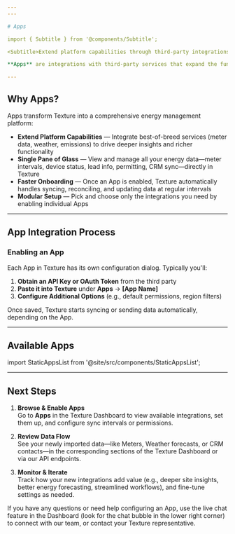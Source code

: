 ```yaml
---
---

# Apps

import { Subtitle } from '@components/Subtitle';

<Subtitle>Extend platform capabilities through third-party integrations</Subtitle>

**Apps** are integrations with third-party services that expand the functionality, data, and capabilities of the Texture Platform. By enabling an App (often by providing **the** **relevant** API key or OAuth credentials), you can seamlessly connect external services or datasets to Texture and leverage them across your Sites, Devices, and more.

---
```


## Why Apps?

Apps transform Texture into a comprehensive energy management platform:

- **Extend Platform Capabilities** — Integrate best-of-breed services (meter data, weather, emissions) to drive deeper insights and richer functionality
- **Single Pane of Glass** — View and manage all your energy data—meter intervals, device status, lead info, permitting, CRM sync—directly in Texture
- **Faster Onboarding** — Once an App is enabled, Texture automatically handles syncing, reconciling, and updating data at regular intervals
- **Modular Setup** — Pick and choose only the integrations you need by enabling individual Apps

---

## App Integration Process

### Enabling an App

Each App in Texture has its own configuration dialog. Typically you'll:

1. **Obtain an API Key or OAuth Token** from the third party
2. **Paste it into Texture** under **Apps** → **[App Name]**
3. **Configure Additional Options** (e.g., default permissions, region filters)

Once saved, Texture starts syncing or sending data automatically, depending on the App.

---

## Available Apps

import StaticAppsList from '@site/src/components/StaticAppsList';

<StaticAppsList />

---

## Next Steps

1. **Browse & Enable Apps**  
   Go to **Apps** in the Texture Dashboard to view available integrations, set them up, and configure sync intervals or permissions.

2. **Review Data Flow**  
   See your newly imported data—like Meters, Weather forecasts, or CRM contacts—in the corresponding sections of the Texture Dashboard or via our API endpoints.

3. **Monitor & Iterate**  
   Track how your new integrations add value (e.g., deeper site insights, better energy forecasting, streamlined workflows), and fine-tune settings as needed.

If you have any questions or need help configuring an App, use the live chat feature in the Dashboard (look for the chat bubble in the lower right corner) to connect with our team, or contact your Texture representative.